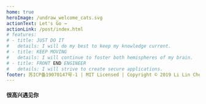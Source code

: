 ```yaml
---
home: true
heroImage: /undraw_welcome_cats.svg
actionText: Let's Go →
actionLink: /post/index.html
# features:
# - title: JUST DO IT
#   details: I will do my best to keep my knowledge current.
# - title: KEEP MOVING
#   details: I will continue to foster both hemispheres of my brain.
# - title: FRONT END ENGINEER
#   details: I will strive to create secure applications.
footer: 苏ICP备19070147号-1 | MIT Licensed | Copyright © 2019 Li Lin Cheng
---
```


#### 很高兴遇见你